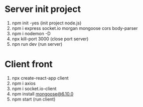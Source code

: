 #  Server init project

1. npm init -yes (init project node.js)
2. npm i express socket.io morgan mongoose cors body-parser
3. npm i nodemon -D
4. npx kill-port 3000 (close port server)
5. npn run dev (run server)


# Client front

1. npx create-react-app client
2. npm i axios
3. npm i socket.io-client
4. npm install mongoose@6.10.0
5. npm start (run client)

